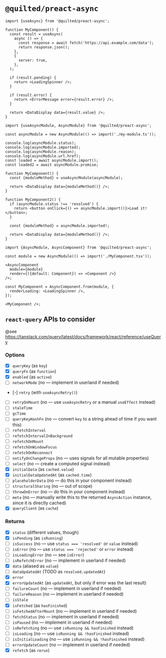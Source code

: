 # `@quilted/preact-async`

```tsx
import {useAsync} from '@quilted/preact-async';

function MyComponent() {
  const result = useAsync(
    async () => {
      const response = await fetch('https://api.example.com/data');
      return response.json();
    },
    {
      server: true,
    },
  );

  if (result.pending) {
    return <LoadingSpinner />;
  }

  if (result.error) {
    return <ErrorMessage error={result.error} />;
  }

  return <DataDisplay data={result.value} />;
}
```

```tsx
import {useAsyncModule, AsyncModule} from '@quilted/preact-async';

const asyncModule = new AsyncModule(() => import('./my-module.ts'));

console.log(asyncModule.status);
console.log(asyncModule.imported);
console.log(asyncModule.reason);
console.log(asyncModule.url.href);
const loaded = await asyncModule.import();
const loaded2 = await asyncModule.promise;

function MyComponent() {
  const {moduleMethod} = useAsyncModule(asyncModule);

  return <DataDisplay data={moduleMethod()} />;
}

function MyComponent2() {
  if (asyncModule.status !== 'resolved') {
    return <button onClick={() => asyncModule.import()}>Load it!</button>;
  }

  const {moduleMethod} = asyncModule.imported!;

  return <DataDisplay data={moduleMethod()} />;
}
```

```tsx
import {AsyncModule, AsyncComponent} from '@quilted/preact-async';

const module = new AsyncModule(() => import('./MyComponent.tsx'));

<AsyncComponent
  module={module}
  render={({default: Component}) => <Component />}
/>;

const MyComponent = AsyncComponent.from(module, {
  renderLoading: <LoadingSpinner />,
});

<MyComponent />;
```

## `react-query` APIs to consider

@see https://tanstack.com/query/latest/docs/framework/react/reference/useQuery

### Options

- [x] `queryKey` (as `key`)
- [x] `queryFn` (as `function`)
- [x] `enabled` (as `active`)
- [ ] `networkMode` (no — implement in userland if needed)
- [-] `retry` (with `useAsyncRetry()`)
- [ ] `retryOnMount` (no — use `useAsyncRetry` or a manual `useEffect` instead)
- [ ] `staleTime`
- [ ] `gcTime`
- [ ] `queryKeyHashFn` (no — convert `key` to a string ahead of time if you want this)
- [ ] `refetchInterval`
- [ ] `refetchIntervalInBackground`
- [ ] `refetchOnMount`
- [ ] `refetchOnWindowFocus`
- [ ] `refetchOnReconnect`
- [ ] `notifyOnChangeProps` (no — uses signals for all mutable properties)
- [ ] `select` (no — create a computed signal instead)
- [x] `initialData` (as `cached.value`)
- [x] `initialDataUpdatedAt` (as `cached.time`)
- [ ] `placeholderData` (no — do this in your component instead)
- [ ] `structuralSharing` (no — out of scope)
- [ ] `throwOnError` (no — do this in your component instead)
- [ ] `meta` (no — manually write this to the returned `AsyncAction` instance, since it is directly cached)
- [x] `queryClient` (as `cache`)

### Returns

- [x] `status` (different values, though)
- [x] `isPending` (as `isRunning`)
- [ ] `isSuccess` (no — use `status === 'resolved'` or `value` instead)
- [ ] `isError` (no — use `status === 'rejected'` or `error` instead)
- [ ] `isLoadingError` (no — see `isError`)
- [ ] `isRefetchError` (no — implement in userland if needed)
- [x] `data` (aliased as `value`)
- [ ] `dataUpdatedAt` (TODO as `resolved.updatedAt`)
- [x] `error`
- [x] `errorUpdatedAt` (as `updatedAt`, but only if error was the last result)
- [ ] `failureCount` (no — implement in userland if needed)
- [ ] `failureReason` (no — implement in userland if needed)
- [ ] `isStale`
- [x] `isFetched` (as `hasFinished`)
- [ ] `isFetchedAfterMount` (no — implement in userland if needed)
- [ ] `fetchStatus` (no — implement in userland if needed)
- [ ] `isPaused` (no — implement in userland if needed)
- [ ] `isRefetching` (no — use `isRunning && hasFinished` instead)
- [ ] `isLoading` (no — use `isRunning && !hasFinished` instead)
- [ ] `isInitialLoading` (no — use `isRunning && !hasFinished` instead)
- [ ] `errorUpdateCount` (no — implement in userland if needed)
- [x] `refetch` (as `rerun`)
